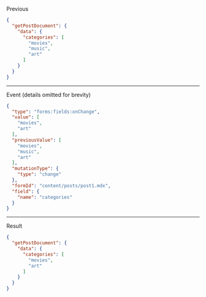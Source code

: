 Previous
```json
{
  "getPostDocument": {
    "data": {
      "categories": [
        "movies",
        "music",
        "art"
      ]
    }
  }
}
```
---

Event (details omitted for brevity)
```json
{
  "type": "forms:fields:onChange",
  "value": [
    "movies",
    "art"
  ],
  "previousValue": [
    "movies",
    "music",
    "art"
  ],
  "mutationType": {
    "type": "change"
  },
  "formId": "content/posts/post1.mdx",
  "field": {
    "name": "categories"
  }
}
```
---

Result
```json
{
  "getPostDocument": {
    "data": {
      "categories": [
        "movies",
        "art"
      ]
    }
  }
}
```